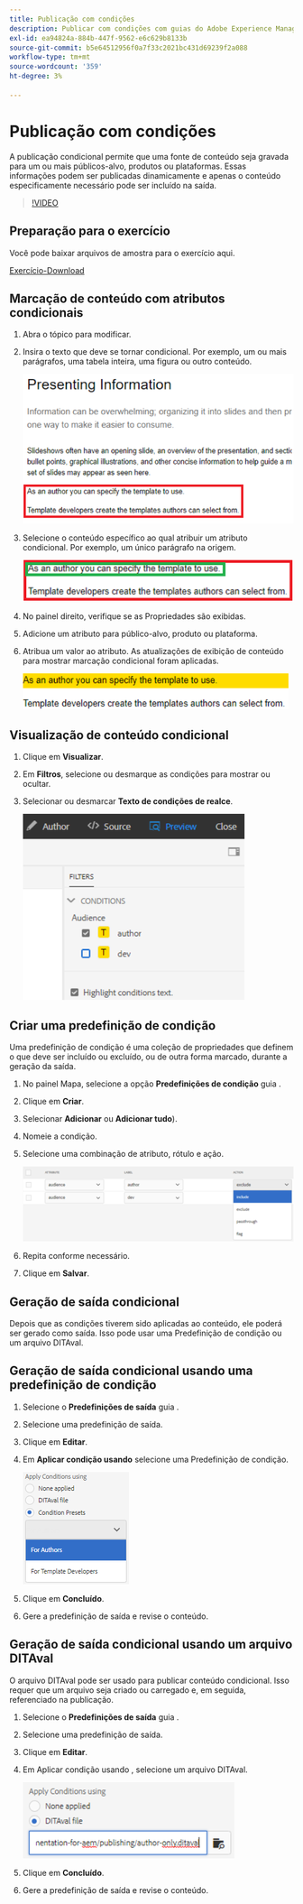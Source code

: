 ```yaml
---
title: Publicação com condições
description: Publicar com condições com guias do Adobe Experience Manager
exl-id: ea94824a-884b-447f-9562-e6c629b8133b
source-git-commit: b5e64512956f0a7f33c2021bc431d69239f2a088
workflow-type: tm+mt
source-wordcount: '359'
ht-degree: 3%

---
```


# Publicação com condições

A publicação condicional permite que uma fonte de conteúdo seja gravada para um ou mais públicos-alvo, produtos ou plataformas. Essas informações podem ser publicadas dinamicamente e apenas o conteúdo especificamente necessário pode ser incluído na saída.

>[!VIDEO](https://video.tv.adobe.com/v/339041)

## Preparação para o exercício

Você pode baixar arquivos de amostra para o exercício aqui.

[Exercício-Download](assets/exercises/publishing-with-conditions.zip)

## Marcação de conteúdo com atributos condicionais

1. Abra o tópico para modificar.

2. Insira o texto que deve se tornar condicional. Por exemplo, um ou mais parágrafos, uma tabela inteira, uma figura ou outro conteúdo.

   ![Apresentação de informações](images/presenting-info.png)

3. Selecione o conteúdo específico ao qual atribuir um atributo condicional. Por exemplo, um único parágrafo na origem.

   ![Opção de modelo](images/template-choice.png)

4. No painel direito, verifique se as Propriedades são exibidas.

5. Adicione um atributo para público-alvo, produto ou plataforma.

6. Atribua um valor ao atributo. As atualizações de exibição de conteúdo para mostrar marcação condicional foram aplicadas.

   ![Especificar modelo](images/specify-template.png)

## Visualização de conteúdo condicional

1. Clique em **Visualizar**.

2. Em **Filtros**, selecione ou desmarque as condições para mostrar ou ocultar.

3. Selecionar ou desmarcar **Texto de condições de realce**.

   ![Conteúdo condicional de visualização](images/preview-conditional-content.png)

## Criar uma predefinição de condição

Uma predefinição de condição é uma coleção de propriedades que definem o que deve ser incluído ou excluído, ou de outra forma marcado, durante a geração da saída.

1. No painel Mapa, selecione a opção **Predefinições de condição** guia .

2. Clique em **Criar**.

3. Selecionar **Adicionar** ou **Adicionar tudo**).

4. Nomeie a condição.

5. Selecione uma combinação de atributo, rótulo e ação.

   ![Criar-condição-predefinição](images/create-condition-preset.png)

6. Repita conforme necessário.

7. Clique em **Salvar**.

## Geração de saída condicional

Depois que as condições tiverem sido aplicadas ao conteúdo, ele poderá ser gerado como saída. Isso pode usar uma Predefinição de condição ou um arquivo DITAval.

## Geração de saída condicional usando uma predefinição de condição

1. Selecione o **Predefinições de saída** guia .

2. Selecione uma predefinição de saída.

3. Clique em **Editar**.

4. Em **Aplicar condição usando** selecione uma Predefinição de condição.

   ![Gerar-Condicional-Saída](images/generate-conditional-output.png)

5. Clique em **Concluído**.

6. Gere a predefinição de saída e revise o conteúdo.

## Geração de saída condicional usando um arquivo DITAval

O arquivo DITAval pode ser usado para publicar conteúdo condicional. Isso requer que um arquivo seja criado ou carregado e, em seguida, referenciado na publicação.

1. Selecione o **Predefinições de saída** guia .

2. Selecione uma predefinição de saída.

3. Clique em **Editar**.

4. Em Aplicar condição usando , selecione um arquivo DITAval.

   ![Generate-Using-DITAval](images/generate-using-ditaval.png)

5. Clique em **Concluído**.

6. Gere a predefinição de saída e revise o conteúdo.
